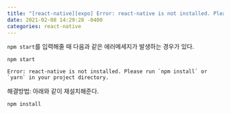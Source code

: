 ```yaml
---
title: "[react-native][expo] Error: react-native is not installed. Please run `npm install` or `yarn` in your project directory."
date: 2021-02-08 14:29:28 -0400
categories: react-native
---
```

`npm start`를 입력해줄 때 다음과 같은 에러메세지가 발생하는 경우가 있다.
```
npm start
```
```
Error: react-native is not installed. Please run `npm install` or `yarn` in your project directory.
```

해결방법: 아래와 같이 재설치해준다.
```
npm install
```